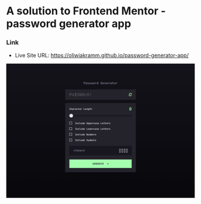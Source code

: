 # A solution to Frontend Mentor - password generator app

### Link
- Live Site URL: https://oliwiakramm.github.io/password-generator-app/



![password generator app](images/passwordGenerator.jpg)
